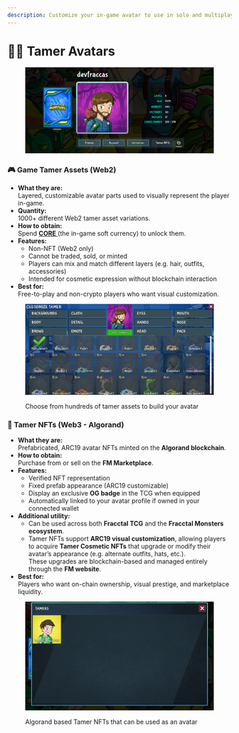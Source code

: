 ```yaml
---
description: Customize your in-game avatar to use in solo and multiplayer
---
```


# 🙋‍♂️ Tamer Avatars

<figure><img src="../.gitbook/assets/image (15).png" alt=""><figcaption></figcaption></figure>

### 🎮 Game Tamer Assets (Web2)

* **What they are:**\
  Layered, customizable avatar parts used to visually represent the player in-game.
* **Quantity:**\
  1000+ different Web2 tamer asset variations.
* **How to obtain:**\
  Spend [**CORE** ](currencies.md)(the in-game soft currency) to unlock them.
* **Features:**
  * Non-NFT (Web2 only)
  * Cannot be traded, sold, or minted
  * Players can mix and match different layers (e.g. hair, outfits, accessories)
  * Intended for cosmetic expression without blockchain interaction
* **Best for:**\
  Free-to-play and non-crypto players who want visual customization.

<figure><img src="../.gitbook/assets/image (16).png" alt=""><figcaption><p>Choose from hundreds of tamer assets to build your avatar</p></figcaption></figure>

### 🧿 Tamer NFTs (Web3 - Algorand)

* **What they are:**\
  Prefabricated, ARC19 avatar NFTs minted on the **Algorand blockchain**.
* **How to obtain:**\
  Purchase from or sell on the **FM Marketplace**.
* **Features:**
  * Verified NFT representation
  * Fixed prefab appearance (ARC19 customizable)
  * Display an exclusive **OG badge** in the TCG when equipped
  * Automatically linked to your avatar profile if owned in your connected wallet
* **Additional utility:**
  * Can be used across both **Fracctal TCG** and the **Fracctal Monsters ecosystem**.
  * Tamer NFTs support **ARC19 visual customization**, allowing players to acquire **Tamer Cosmetic NFTs** that upgrade or modify their avatar’s appearance (e.g. alternate outfits, hats, etc.).\
    These upgrades are blockchain-based and managed entirely through the **FM website**.
* **Best for:**\
  Players who want on-chain ownership, visual prestige, and marketplace liquidity.

<figure><img src="../.gitbook/assets/image (17).png" alt=""><figcaption><p>Algorand based Tamer NFTs that can be used as an avatar</p></figcaption></figure>

